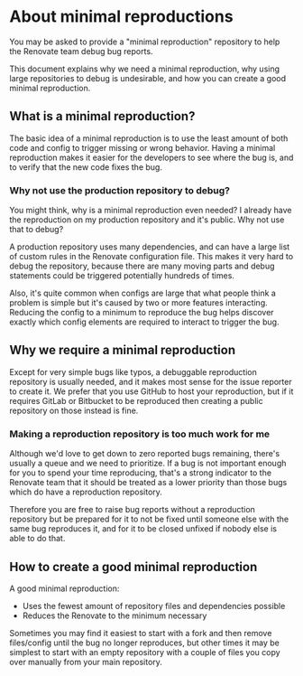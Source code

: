# About minimal reproductions

You may be asked to provide a "minimal reproduction" repository to help the Renovate team debug bug reports.

This document explains why we need a minimal reproduction, why using large repositories to debug is undesirable, and how you can create a good minimal reproduction.

## What is a minimal reproduction?

The basic idea of a minimal reproduction is to use the least amount of both code and config to trigger missing or wrong behavior.
Having a minimal reproduction makes it easier for the developers to see where the bug is, and to verify that the new code fixes the bug.

### Why not use the production repository to debug?

You might think, why is a minimal reproduction even needed?
I already have the reproduction on my production repository and it's public.
Why not use that to debug?

A production repository uses many dependencies, and can have a large list of custom rules in the Renovate configuration file.
This makes it very hard to debug the repository, because there are many moving parts and debug statements could be triggered potentially hundreds of times.

Also, it's quite common when configs are large that what people think a problem is simple but it's caused by two or more features interacting.
Reducing the config to a minimum to reproduce the bug helps discover exactly which config elements are required to interact to trigger the bug.

## Why we require a minimal reproduction

Except for very simple bugs like typos, a debuggable reproduction repository is usually needed, and it makes most sense for the issue reporter to create it.
We prefer that you use GitHub to host your reproduction, but if it requires GitLab or Bitbucket to be reproduced then creating a public repository on those instead is fine.

### Making a reproduction repository is too much work for me

Although we'd love to get down to zero reported bugs remaining, there's usually a queue and we need to prioritize.
If a bug is not important enough for you to spend your time reproducing, that's a strong indicator to the Renovate team that it should be treated as a lower priority than those bugs which do have a reproduction repository.

Therefore you are free to raise bug reports without a reproduction repository but be prepared for it to not be fixed until someone else with the same bug reproduces it, and for it to be closed unfixed if nobody else is able to do that.

## How to create a good minimal reproduction

A good minimal reproduction:

- Uses the fewest amount of repository files and dependencies possible
- Reduces the Renovate to the minimum necessary

Sometimes you may find it easiest to start with a fork and then remove files/config until the bug no longer reproduces, but other times it may be simplest to start with an empty repository with a couple of files you copy over manually from your main repository.
